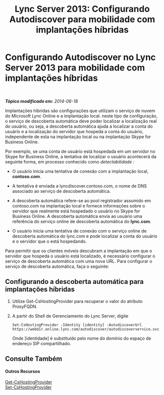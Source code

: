 ﻿---
title: 'Lync Server 2013: Configurando Autodiscover para mobilidade com implantações híbridas'
TOCTitle: Configurando Autodiscover para mobilidade com implantações híbridas
ms:assetid: f838af79-d8b4-4122-b81c-7889573d143e
ms:mtpsurl: https://technet.microsoft.com/pt-br/library/JJ215885(v=OCS.15)
ms:contentKeyID: 49308656
ms.date: 05/19/2016
mtps_version: v=OCS.15
ms.translationtype: HT
---

# Configurando Autodiscover no Lync Server 2013 para mobilidade com implantações híbridas

 

_**Tópico modificado em:** 2014-06-18_

Implantações híbridas são configurações que utilizam o serviço de nuvem do Microsoft Lync Online e a implantação local. neste tipo de configuração, o serviço de descoberta automática deve poder localizar a localização real do usuário, ou seja, a descoberta automática ajuda a localizar a conta do usuário e a localização do servidor que hospeda a conta do usuário, independente de esta na implantação local ou na implantação Skype for Business Online.

Por exemplo, se uma conta de usuário está hospedada em um servidor no Skype for Business Online, a tentativa de localizar o usuário acontecerá da seguinte forma, em processo conhecido como *detectabilidade* :

  - O usuário inicia uma tentativa de conexão com a implantação local, **contoso.com**.

  - A tentativa é enviada a lyncdiscover.contoso.com, o nome de DNS associado ao serviço de descoberta automática.

  - A descoberta automática refere-se ao pool registrador assumido em contoso.com na implantação local e fornece informações sobre o servidor que realmente está hospedado o usuário no Skype for Business Online. A descoberta automática envia ao usuário uma referência do serviço online de descoberta automática do **lync.com**.

  - O usuário inicia uma tentativa de conexão com o serviço online de descoberta automática do lync.com e pode localizar a conta do usuário e o servidor que o está hospedando.

Para permitir que os clientes móveis descubram a implantação em que o servidor que hospeda o usuário está localizado, é necessário configurar o serviço de descoberta automática com uma nova URL. Para configurar o serviço de descoberta automática, faça o seguinte:

## Configurando a descoberta automática para implantações híbridas

1.  Utilize Get-CsHostingProvider para recuperar o valor do atributo ProxyFQDN.

2.  A partir do Shell de Gerenciamento do Lync Server, digite
    
        Set-CsHostingProvider -Identity [identity] -AutodiscoverUrl https://webdir.online.lync.com/autodiscover/autodiscoverservice.svc/root
    
    Onde \[identidade\] é substituído pelo nome do domínio do espaço de endereço SIP compartilhado.

## Consulte Também

#### Outros Recursos

[Get-CsHostingProvider](get-cshostingprovider.md)  
[Set-CsHostingProvider](set-cshostingprovider.md)

